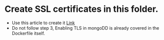 # Create SSL certificates in this folder. 

- Use this article to create it [Link](https://rajanmaharjan.medium.com/secure-your-mongodb-connections-ssl-tls-92e2addb3c89)
- Do not follow step 3, Enabling TLS in mongoDD is already covered in the Dockerfile itself.
